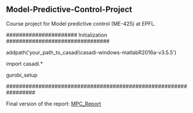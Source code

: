 ## Model-Predictive-Control-Project

Course project for Model predictive control (ME-425) at EPFL.

###################### Initialization ################################

addpath('your_path_to_casadi\casadi-windows-matlabR2016a-v3.5.5')

import casadi.*

gurobi_setup

#################################################################

Final version of the report: [MPC_Report](./MPC_Report.pdf)